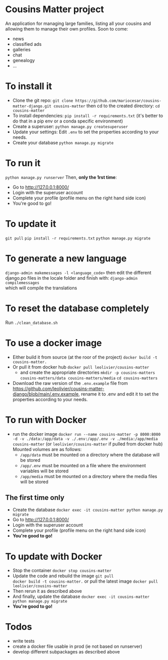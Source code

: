 # Cousins Matter project
An application for managing large families, listing all your cousins and allowing them to manage their own profiles.
Soon to come:
  * news
  * classified ads
  * galleries
  * chat
  * genealogy
  * ...

# To install it
* Clone the git repo:
 `git clone https://github.com/mariocesar/cousins-matter-django.git cousins-matter`
 then cd to the created directory:
 `cd cousins-matter`	
* To install dependencies:
 `pip install -r requirements.txt`
 (it's better to do that in a pip env or a conda specific environment)
* Create a superuser:
 `python manage.py createsuperuser`
* Update your settings:
  Edit `.env` to set the properties according to your needs.
* Create your database
 `python manage.py migrate`	

# To run it
`python manage.py runserver`
Then, **only the 1rst time**:
* Go to http://127.0.0.1:8000/
* Login with the superuser account
* Complete your profile (profile menu on the right hand side icon)
* You're good to go!

# To update it
 `git pull`
 `pip install -r requirements.txt`
 `python manage.py migrate`	

# To generate a new language
`django-admin makemessages -l <language_code>`
then edit the different django.po files in the locale folder
and finish with:
`django-admin compilemessages`	
which will compile the translations

# To reset the database completely
Run `./clean_database.sh`

# To use a docker image
* Either build it from source (at the roor of the project)
 `docker build -t cousins-matter.`
* Or pull it from docker hub
 `docker pull leolivier/cousins-matter`
  * and create the appropriate directories
  `mkdir -p cousins-matters cousins-matters/data cousins-matters/media`
  `cd cousins-matters`
* Download the raw version of the `.env.example` file from https://github.com/leolivier/cousins-matter-django/blob/main/.env.example, rename it to .env and edit it to set the properties according to your needs.

# To run with Docker
* run the docker image
 `docker run --name cousins-matter -p 8000:8000 -d -v ./data:/app/data -v ./.env:/app/.env -v ./media:/app/media cousins-matter` (or `leolivier/cousins-matter` if pulled from docker hub)
  Mounted volumes are as follows:
  * `/app/data` must be mounted on a directory where the database will be stored
  * `/app/.env` must be mounted on a file where the environment variables will be stored
  * `/app/media` must be mounted on a directory where the media files will be stored
## The first time only
  * Create the database
    `docker exec -it cousins-matter python manage.py migrate`
  * Go to http://127.0.0.1:8000/
  * Login with the superuser account
  * Complete your profile (profile menu on the right hand side icon)
  * **You're good to go!**

# To update with Docker
* Stop the container
 `docker stop cousins-matter`
* Update the code and rebuild the image
  `git pull`	
  `docker build -t cousins-matter.`	
 or pull the latest image
 `docker pull leolivier/cousins-matter`
* Then rerun it as described above
* And finally, update the database
 `docker exec -it cousins-matter python manage.py migrate`
* **You're good to go!**

# Todos
* write tests
* create a docker file usable in prod (ie not based on runserver)
* develop different subpackages as described above
